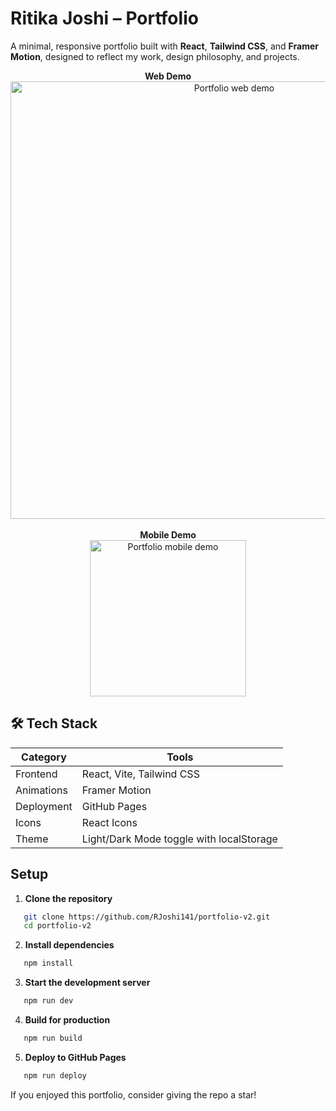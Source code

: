 # Ritika Joshi – Portfolio

A minimal, responsive portfolio built with **React**, **Tailwind CSS**, and **Framer Motion**, designed to reflect my work, design philosophy, and projects.

<p align="center">
  <b>Web Demo</b><br/>
  <img src="./public/portfolio-web-demo.gif" width="700" alt="Portfolio web demo" />
  <br/><br/>
  <b>Mobile Demo</b><br/>
  <img src="./public/portfolio-mobile-demo.gif" width="250" alt="Portfolio mobile demo" />
</p>


 ## 🛠️ Tech Stack  

| Category | Tools |
|-----------|-------|
| Frontend | React, Vite, Tailwind CSS |
| Animations | Framer Motion |
| Deployment | GitHub Pages |
| Icons | React Icons |
| Theme | Light/Dark Mode toggle with localStorage |



## Setup  

1. **Clone the repository**
```bash
   git clone https://github.com/RJoshi141/portfolio-v2.git
   cd portfolio-v2
```

2. **Install dependencies**
```bash
   npm install
```

3. **Start the development server**
```bash
   npm run dev
```

4. **Build for production**
```bash
   npm run build
```

5. **Deploy to GitHub Pages**
```bash
   npm run deploy
```

If you enjoyed this portfolio, consider giving the repo a star!